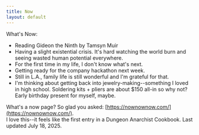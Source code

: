 ```yaml
---
title: Now
layout: default
---
```


What's Now: 

- Reading Gideon the Ninth by Tamsyn Muir
- Having a slight existential crisis. It's hard watching the world burn and seeing wasted human potential everywhere. 
- For the first time in my life, I don't know what's next. 
- Getting ready for the company hackathon next week. 
- Still in L.A., family life is still wonderful and I'm grateful for that. 
- I'm thinking about getting back into jewelry-making--something I loved in high school. Soldering kits + pliers are about $150 all-in so why not? Early birthday present for myself, maybe. 

What's a now page? So glad you asked: [https://nownownow.com/](https://nownownow.com/). <br>I love this--it feels like the first entry in a Dungeon Anarchist Cookbook. 
Last updated July 18, 2025. 